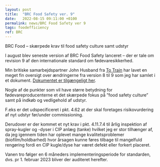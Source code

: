 ```yaml
---
layout: post
title:  "BRC Food Safety ver. 9"
date:   2022-08-15 09:11:00 +0100
permalink: news/BRC Food Safety ver 9
tags: foodefficiency
ref: BRC
---
```


BRC Food – skærpede krav til food safety culture samt udstyr

I august blev seneste version af BRC Food Safety lanceret – der er tale om revision 9 af den internationale standard om fødevaresikkerhed. 

Min britiske samarbejdspartner John Husband fra [To Train](https://www.totrain.co.uk/resources/) har lavet en meget fin oversigt over ændringerne fra version 8 til 9 som jeg har samlet i et dokument. [Dokumentet er tilgængeligt her](/assets/publications/2022%20BRC%20Briefing%20note%20%E2%80%93%20BRCGS%20Global%20Standard%20Food%20Safety%20Issue%208%20to%209.pdf). 

Nogle af de punkter som vil have større betydning for fødevareproducenterne et det skærpede fokus på ”food safety culture” samt på indkøb og vedligehold af udstyr. 

F.eks er det udspecificeret i pkt. 4.62  at der skal foretages risikovurdering af nyt udstyr før/under commissioning. 

Derudover er der kommet et nyt krav i pkt. 4.11.7.4 til årlig inspektion af spray-kugler og -dyser i CIP anlæg (tanke) hvilket jeg er stor tilhænger af, da jeg igennem tiden har oplevet mange kvalitetsproblemer (biofilm/holdbarhed) hvor årsagen kunne føres tilbage til mangelfuld rengøring fordi en CIP kugle/dyse har været defekt eller forkert placeret. 

Vanen tro følger en 6 måneders implementeringsperiode for standarden, dvs. pr 1. februar 2023 bliver der auditeret herefter. 




